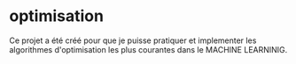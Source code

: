 # optimisation
Ce projet a été créé pour que je puisse pratiquer et implementer les algorithmes d'optimisation les plus courantes dans le MACHINE LEARNINIG.
